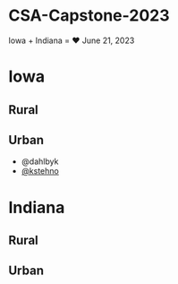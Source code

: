 # CSA-Capstone-2023

Iowa + Indiana = ❤️
June 21, 2023

# Iowa

## Rural

## Urban
- @dahlbyk
- [@kstehno](kstehno.md)

# Indiana

## Rural

## Urban

